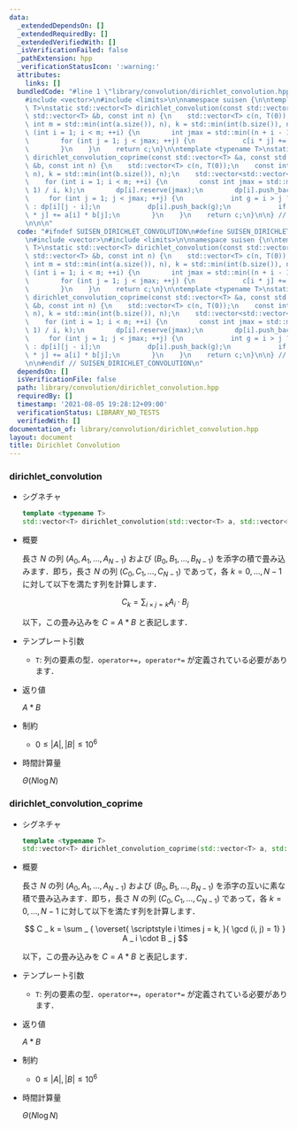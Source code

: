 ```yaml
---
data:
  _extendedDependsOn: []
  _extendedRequiredBy: []
  _extendedVerifiedWith: []
  _isVerificationFailed: false
  _pathExtension: hpp
  _verificationStatusIcon: ':warning:'
  attributes:
    links: []
  bundledCode: "#line 1 \"library/convolution/dirichlet_convolution.hpp\"\n\n\n\n\
    #include <vector>\n#include <limits>\n\nnamespace suisen {\n\ntemplate <typename\
    \ T>\nstatic std::vector<T> dirichlet_convolution(const std::vector<T> &a, const\
    \ std::vector<T> &b, const int n) {\n    std::vector<T> c(n, T(0));\n    const\
    \ int m = std::min(int(a.size()), n), k = std::min(int(b.size()), n);\n    for\
    \ (int i = 1; i < m; ++i) {\n        int jmax = std::min((n + i - 1) / i, k);\n\
    \        for (int j = 1; j < jmax; ++j) {\n            c[i * j] += a[i] * b[j];\n\
    \        }\n    }\n    return c;\n}\n\ntemplate <typename T>\nstatic std::vector<T>\
    \ dirichlet_convolution_coprime(const std::vector<T> &a, const std::vector<T>\
    \ &b, const int n) {\n    std::vector<T> c(n, T(0));\n    const int m = std::min(int(a.size()),\
    \ n), k = std::min(int(b.size()), n);\n    std::vector<std::vector<int>> dp(m);\n\
    \    for (int i = 1; i < m; ++i) {\n        const int jmax = std::min((n + i -\
    \ 1) / i, k);\n        dp[i].reserve(jmax);\n        dp[i].push_back(i);\n   \
    \     for (int j = 1; j < jmax; ++j) {\n            int g = i > j ? dp[i - j][j]\
    \ : dp[i][j - i];\n            dp[i].push_back(g);\n            if (g == 1) c[i\
    \ * j] += a[i] * b[j];\n        }\n    }\n    return c;\n}\n\n} // namespace suisen\n\
    \n\n\n"
  code: "#ifndef SUISEN_DIRICHLET_CONVOLUTION\n#define SUISEN_DIRICHLET_CONVOLUTION\n\
    \n#include <vector>\n#include <limits>\n\nnamespace suisen {\n\ntemplate <typename\
    \ T>\nstatic std::vector<T> dirichlet_convolution(const std::vector<T> &a, const\
    \ std::vector<T> &b, const int n) {\n    std::vector<T> c(n, T(0));\n    const\
    \ int m = std::min(int(a.size()), n), k = std::min(int(b.size()), n);\n    for\
    \ (int i = 1; i < m; ++i) {\n        int jmax = std::min((n + i - 1) / i, k);\n\
    \        for (int j = 1; j < jmax; ++j) {\n            c[i * j] += a[i] * b[j];\n\
    \        }\n    }\n    return c;\n}\n\ntemplate <typename T>\nstatic std::vector<T>\
    \ dirichlet_convolution_coprime(const std::vector<T> &a, const std::vector<T>\
    \ &b, const int n) {\n    std::vector<T> c(n, T(0));\n    const int m = std::min(int(a.size()),\
    \ n), k = std::min(int(b.size()), n);\n    std::vector<std::vector<int>> dp(m);\n\
    \    for (int i = 1; i < m; ++i) {\n        const int jmax = std::min((n + i -\
    \ 1) / i, k);\n        dp[i].reserve(jmax);\n        dp[i].push_back(i);\n   \
    \     for (int j = 1; j < jmax; ++j) {\n            int g = i > j ? dp[i - j][j]\
    \ : dp[i][j - i];\n            dp[i].push_back(g);\n            if (g == 1) c[i\
    \ * j] += a[i] * b[j];\n        }\n    }\n    return c;\n}\n\n} // namespace suisen\n\
    \n\n#endif // SUISEN_DIRICHLET_CONVOLUTION\n"
  dependsOn: []
  isVerificationFile: false
  path: library/convolution/dirichlet_convolution.hpp
  requiredBy: []
  timestamp: '2021-08-05 19:28:12+09:00'
  verificationStatus: LIBRARY_NO_TESTS
  verifiedWith: []
documentation_of: library/convolution/dirichlet_convolution.hpp
layout: document
title: Dirichlet Convolution
---
```


### dirichlet_convolution

- シグネチャ

  ```cpp
  template <typename T>
  std::vector<T> dirichlet_convolution(std::vector<T> a, std::vector<T> b)
  ```

- 概要

  長さ $N$ の列 $(A_0,A_1,\ldots,A_{N-1})$ および $(B_0,B_1,\ldots,B_{N-1})$ を添字の積で畳み込みます．即ち，長さ $N$ の列 $(C_0,C_1,\ldots,C_{N-1})$ であって，各 $k=0,\ldots,N-1$ に対して以下を満たす列を計算します．

  $$ C _ k = \sum _ { i \times j = k } A _ i \cdot B _ j $$

  以下，この畳み込みを $C=A\ast B$ と表記します．

- テンプレート引数

  - `T`: 列の要素の型．`operator+=`，`operator*=` が定義されている必要があります．

- 返り値
  
  $A\ast B$

- 制約

  - $0\leq |A|,|B|\leq 10^6$

- 時間計算量

  $\Theta(N\log N)$

### dirichlet_convolution_coprime

- シグネチャ

  ```cpp
  template <typename T>
  std::vector<T> dirichlet_convolution_coprime(std::vector<T> a, std::vector<T> b)
  ```

- 概要

  長さ $N$ の列 $(A_0,A_1,\ldots,A_{N-1})$ および $(B_0,B_1,\ldots,B_{N-1})$ を添字の互いに素な積で畳み込みます．即ち，長さ $N$ の列 $(C_0,C_1,\ldots,C_{N-1})$ であって，各 $k=0,\ldots,N-1$ に対して以下を満たす列を計算します．

  $$ C _ k = \sum _ { \overset{ \scriptstyle i \times j = k, }{ \gcd (i, j) = 1} } A _ i \cdot B _ j $$

  以下，この畳み込みを $C=A\ast B$ と表記します．

- テンプレート引数

  - `T`: 列の要素の型．`operator+=`，`operator*=` が定義されている必要があります．

- 返り値
  
  $A\ast B$

- 制約

  - $0\leq \vert A\vert,\vert B\vert\leq 10^6$

- 時間計算量

  $\Theta(N\log N)$
